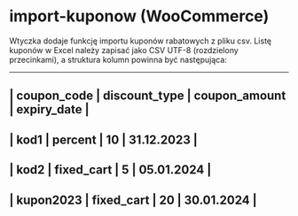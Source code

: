 # import-kuponow (WooCommerce)

Wtyczka dodaje funkcję importu kuponów rabatowych z pliku csv. 
Listę kuponów w Excel należy zapisać jako CSV UTF-8 (rozdzielony przecinkami), a struktura kolumn powinna być następująca:

-------------------------------------------------------------
| coupon_code	| discount_type	| coupon_amount	| expiry_date |
-------------------------------------------------------------
| kod1	      | percent	      | 10	          | 31.12.2023  |
-------------------------------------------------------------
| kod2	      | fixed_cart	  | 5	            | 05.01.2024  |
-------------------------------------------------------------
| kupon2023	  | fixed_cart	  | 20	          | 30.01.2024  |
-------------------------------------------------------------
